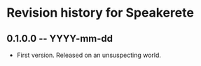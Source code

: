 # Revision history for Speakerete

## 0.1.0.0  -- YYYY-mm-dd

* First version. Released on an unsuspecting world.

